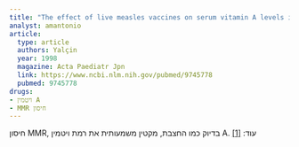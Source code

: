 ```yaml
---
title: "The effect of live measles vaccines on serum vitamin A levels in healthy children"
analyst: amantonio
article:
  type: article
  authors: Yalçin
  year: 1998
  magazine: Acta Paediatr Jpn
  link: https://www.ncbi.nlm.nih.gov/pubmed/9745778
  pubmed: 9745778
drugs:
- ויטמין A
- MMR חיסון
---
```


חיסון MMR, בדיוק כמו החצבת, מקטין משמעותית את רמת ויטמין A. עוד: [[1]](https://www.ncbi.nlm.nih.gov/pubmed/10462357)
